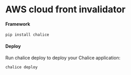 # AWS cloud front invalidator

#### Framework
    pip install chalice

#### Deploy
Run chalice deploy to deploy your Chalice application:

    chalice deploy
